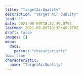```yaml
---
title: "TargetAirQuality"
description: "Target Air Quality"
lead: ""
date: 2021-08-09T18:32:49.979Z
lastmod: 2021-08-09T18:32:49.979Z
draft: false
images: []
menu:
  docs:
    parent: "characteristic"
toc: true
characteristic:
  name: "TargetAirQuality"
---
```

